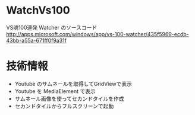 WatchVs100
==========

VS魂100連発 Watcher のソースコード
http://apps.microsoft.com/windows/app/vs-100-watcher/435f5969-ecdb-43bb-a55a-671ff0f9a31f

# 技術情報

- Youtube のサムネールを取得してGridViewで表示
- Youtube を MediaElement で表示
- サムネール画像を使ってセカンドタイルを作成
- セカンドタイルからフルスクリーンで起動



